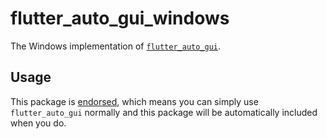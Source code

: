# flutter_auto_gui_windows

The Windows implementation of [`flutter_auto_gui`][1].

## Usage

This package is [endorsed](https://docs.flutter.dev/development/packages-and-plugins/developing-packages#endorsed-federated-plugin), which means you can simply use `flutter_auto_gui` normally and this package will be automatically included when you do.

[1]: https://github.com/Chappie74/flutter_auto_gui/tree/main/flutter_auto_gui_windows
